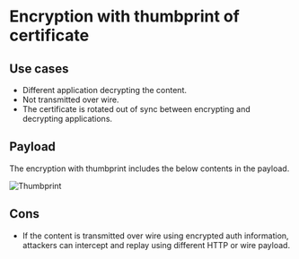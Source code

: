 # Encryption with thumbprint of certificate

## Use cases
- Different application decrypting the content.
- Not transmitted over wire.
- The certificate is rotated out of sync between encrypting and decrypting applications.

## Payload
The encryption with thumbprint includes the below contents in the payload.

![Thumbprint](https://www.plantuml.com/plantuml/proxy?fmt=svg&cache=no&src=https://raw.githubusercontent.com/dotnet-demos/Org.Security.Cryptography.X509Extensions/master/diagrams/thumbprint.puml)

## Cons
- If the content is transmitted over wire using encrypted auth information, attackers can intercept and replay using different HTTP or wire payload.